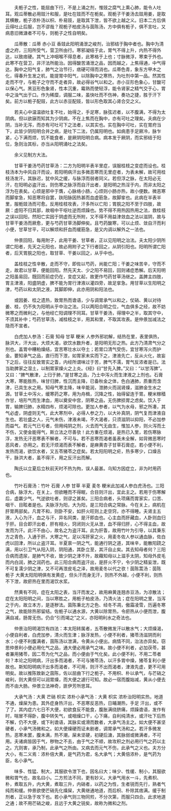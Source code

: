 <!-- { "loadSidebar": true } -->
　　夫栀子之性，能屈曲下行，不是上涌之剂，惟豉之腐气上熏心肺，能令人吐耳。观瓜蒂散必用豉汁和服，是吐在豉而不在栀矣。观栀子干姜汤去豉用姜，是取其横散，栀子浓朴汤以枳、朴易豉，是取其下泄，皆不欲上越之义。旧本二方后俱云得吐止后服，岂不谬哉？观栀子柏皮汤与茵陈汤，方中俱有栀子，俱不言吐，又病患旧微溏者不可与，则栀子之性自明矣。

　　瓜蒂散：瓜蒂 赤小豆 香豉此阳明涌泄之峻剂，治邪结于胸中者也。胸中为清虚之府，三阳所受气，营卫所由行。寒邪凝结于此，胃气不得上升，内热不得外达，以致痞硬。其气上冲咽喉不得息者，此寒格于上也；寸脉微浮，寒束于外也。此寒不在营卫，非汗法所能治。因得酸苦涌泄之品，因而越之，上焦得通，中气得达，胸中之阳气复，肺气之治节行，痞硬可得而消也。瓜蒂色青，象东方甲木之化，得春升生发之机，能提胃中阳气，以除胸中之寒热，为吐剂中第一品。然其性走而不守，与栀子之守而不走者异，故必得谷气以和之。赤小豆形色象心，甘酸可以保心气。黑豆形色象肾，性本沉重，霉熟而使轻浮，能令肾家之精气交于心，胃中之浊气出于口。作为稀糜，调服二味，虽快吐而不伤神，奏功之捷，胜于汗下矣。前方以栀子配豉，此方以赤豆配豉，皆以形色取其心肾合交之义。

　　若夫心中温温欲吐复不吐，始得之，手足寒，脉弦迟者，以不腹满，不得为太阴病。但以欲寐而知其为少阴病，不在上焦而在胸中，亦有可吐之理矣。夫病在少阴，当补无泻，而亦有可吐可下之法者，以其实也。实在胸中可吐，实在胃府当下，此皆少阴阳明合并之病，是吐下二法，仍属阳明也。如病患手足厥冷，脉乍紧，心下满而烦，饥不能食者，是厥阴阳明合病。病本发于厥阴，而实邪结于阳位，急则治其标，亦当从阳明涌吐之法矣。

　　余义见制方大法。

　　甘草干姜汤芍药甘草汤：二方为阳明半表半里症，误服桂枝之变症而设也。桂枝汤本为中风自汗而设，若阳明病汗出多微恶寒而无里症者，为表未解，故可用桂枝汤发汗。其脉迟，犹中风之缓，与脉浮而弱者同义。若但浮之脉，在太阳必无汗，在阳明必盗汗出，则伤寒之脉浮而自汗出者，是阳明之热淫于内，而非太阳之浮为在表矣。心烦是邪中于膺，心脉络小肠，心烦则小肠亦热，故小便数。微恶寒而脚挛急，知恶寒将自罢，趺阳脉因热甚而血虚筋急，故脚挛也。此病在半表半里，服栀豉汤而可愈。反用桂枝攻表，汗多所以亡阳；胃脘之阳不至于四肢，故厥：虚阳不归其部，故咽中干呕吐逆而烦躁也。势不得不用热因热用之法，救桂枝之误以回阳，然阳亡实因于阴虚而无所附，又不得不用益津敛血之法以滋阴，故与甘草干姜汤而厥愈，更与芍药甘草汤脚伸矣。且芍药酸寒，可以止烦、敛自汗而利小便，甘草甘平，可以解烦和肝血而缓筋急，是又内调以解外之一法也。

　　仲景回阳，每用附子，此用干姜、甘草者，正以见阳明之治法。夫太阳少阴所谓亡阳者，先天之元阳也，故必用附子之下行者回之，从阴引阳也。阳明所谓亡阳者，后天胃脘之阳也，取甘草、干姜以回之，从乎中也。

　　盖桂枝之性辛散，走而不守，即佐以芍药，尚能亡阳；干姜之味苦辛，守而不走，故君以甘草，便能回阳。然先天太、少之阳不易回，回则诸症悉解。后天阳明之阳虽易回，既回而前症仍在，变症又起，故更作芍药甘草汤继之。盖脾主四肢，胃主津液，阳盛阴虚，脾不能为胃行津液以灌四旁，故足挛急。用甘草以生阳明之津，芍药以和太阴之液，其脚即伸，此亦用阴和阳法也。

　　或因姜、桂之遗热，致胃热而谵语，少与调胃承气以和之，仗硝、黄以对待姜、桂，仍不失为阳明从乎中治之法。只以两阳合明之位，气血俱多之经，故不妨微寒之而微利之，与他经亡阳调理不同耳。甘草干姜汤，得理中之半，取其守中，不须其补中；芍药甘草汤，减桂枝之半，用其和里，不取其攻表。是仲景加减法之隐而不宣者。

　　白虎加人参汤：石膏 知母 甘草 粳米 人参外邪初解，结热在里，表里俱热，脉洪大，汗大出，大烦大渴，欲饮水数升者，是阳明无形之热。此方乃清肃气分之剂也。盖胃中糟粕燥结，宜苦寒壮水以夺土；若胃口清气受伤，宜甘寒泻火而护金。要知承气之品，直行而下泄，如胃家未实而下之，津液先亡，反从火化，故妄下之后，往往反致胃实之眚，内经所谓味过于苦，脾气不濡，胃气反浓者是已。法当助脾家之湿土，以制胃家燥火之上炎。《经》曰“甘先入脾。”又曰：“以甘泻脾”。又曰：“脾气散津，上归于肺，”是甘寒之品，乃土中泻火而生津液之上剂也。石膏大寒，寒能胜热，味甘归脾，性沉而主降，已备秋金之体，色白通肺，质重而含津，已具生水之用。知母气寒主降，味辛能润，泄肺火而润肾燥，滋肺金生水之源。甘草土中泻火，缓寒药之寒，用为舟楫，沉降之性，始得留连于胃。粳米稼穑作甘，培形气而生津血，用以奠安中宫，阴寒之品，无伤脾损胃之虑矣。饮入于胃，输脾归肺，水精四布，烦渴可除也。更加人参者，以气为水母，邪之所凑，其气必虚，阴虚则无气，此大寒剂中，必得人参之力，以大补真阴，阴气复而津液自生也。若壮盛之人，元气未伤，津液未竭，不大渴者，只须滋阴以抑阳，不必加参而益气。若元气已亏者，但用纯阴之剂，火去而气无由生，惟加人参，则火泻而土不伤，又使金能得气，斯立法之尽善欤！此方重在烦渴，是热已入里，若伤寒脉浮，发热无汗恶寒表不解者，不可与。若不恶寒而渴者虽表未全解，如背微恶寒时恶风者，亦用之。若无汗烦渴而表不解者，是麻黄杏子甘草石膏症。若小便不利，发热而渴，欲饮水者，又五苓猪苓之症矣。若太阳阳明之疟，热多寒少，口燥舌干，脉洪大者，虽不得汗，用之反汗出而解。

　　陶氏以立夏后立秋前天时不热为拘，误人最甚。乌知方因症立，非为时用药也。

　　竹叶石膏汤：竹叶 石膏 人参 甘草 半夏 麦冬 粳米此加减人参白虎汤也。三阳合病，脉浮大，在关上，但欲睡而不得眠，合目则汗出，宜此主之。若用于伤寒解后，虚羸少气，气逆欲吐者，则谬之甚矣。三阳合病者，头项痛而胃家实，口苦、咽干、目眩者是也。夫脉浮为阳，大为阳，是三阳合病之常脉。今在关上，病机在肝胃两部矣。凡胃不和，则卧不安，如肝火旺则上走空窍，亦不得睡。夫肾主五液，入心为汗，血之与汗，异名同类，是汗即血也。心主血而肝藏血，人卧则血归于肝。目合即汗出者，肝有相火，窍闭则火无从泄，血不得归肝，心不得主血，故发而为汗。此汗不由心，故名之为盗汗耳。此为肝眚，故用竹叶为引导，以其秉东方之青色，入通于肝。大寒之气，足以泻肝家之火，用麦冬佐人参以通血脉，佐白虎以回津，所以止盗汗耳。半夏禀一阴之气，能通行阴之道，其味辛，能散阳跷之满，用以引卫气从阳入阴，阴阳通，其卧立至，其汗自止矣。其去知母者何？三阳合病而遗尿，是肺气不收，致少阴之津不升，故藉知母以上滋手太阴，知母外皮毛而内白润，肺之润药也。此三阳合病而盗汗出，是肝火不宁，令少阴之精妄泄，既不可复濡少阴之津，又不可再泄皮毛之泽，故用麦冬以代之欤！茵陈蒿汤：茵陈 栀子 大黄太阳阳明俱有发黄症，但头汗而身无汗，则热不外越，小便不利，则热不下泄，故瘀热在里而渴饮水浆。

　　然黄有不同，症在太阳之表，当汗而发之，故用麻黄连翘赤豆汤，为凉散法；症在太阳阳明之间，当以寒胜之，用栀子柏皮汤，乃清火法；症在阳明之里，当泻之于内，故立本方，是逐秽法。茵陈秉北方之色、经冬不凋，傲霜凌雪，历遍冬寒之气，故能除热邪留结。佐栀子以通水源，大黄以除胃热，令瘀热从小便而泄，腹满自减，肠胃无伤。仍合“引而竭之”之义，亦阳明利水之奇法也。

　　仲景治阳明渴饮有四法：本太阳转属者，五苓散微发汗以散水气；大烦燥渴，小便自利者，白虎加参，清火而生津；脉浮发热，小便不利者，猪苓汤滋阴而利水；小便不利腹满者，茵陈汤以泄满，令黄从小便出。病情不同，治法亦异矣。窃思仲景利小便必用化气之品，通大便必用承气之味。故小便不利者，必加茯苓，甚者兼用猪苓，因二苓为化气之品，而小便由于气化矣。此小便不利，不用二苓者何？本论之阳明病，汗出多而渴者，不可与猪苓汤，以汗多胃中燥，猪苓复利小便故也。斯知阳明病汗出多而渴者，不可用，则汗不出而渴者，津液先虚，更不可用明矣。故以推陈致新之茵陈，佐以屈曲下行之栀子。不用枳、朴以承气，与芒硝之峻利，则大黄但可以润胃燥，而大便之遽行可知。故必一宿而腹始减，黄从小便去而不由大肠。仲景立法神奇，匪伊芳所思耳。

　　大承气汤：大黄 芒硝 枳实 浓朴小承气汤：大黄 枳实 浓朴治阳明实热，地道不通，燥屎为患。其外症身热汗出，不恶寒反恶热，日晡潮热，手足 汗出，或不了了。其内症六七日不大便，初欲食反不能食，腹胀满绕脐痛，烦躁谵语，发作有时，喘冒不得卧，腹中转矢气，或咽燥口干，心下痛，自利纯清水，或汗吐下后热不解，仍不大便，或下利谵语，其脉实或滑而数者，大承气汤主之。如大便不甚坚硬者，小承气汤微和之。如大便燥硬而证未剧者，调胃承气汤和之。若汗多微发热，恶寒未罢，腹未满，热不潮，屎未坚硬，初硬后溏，其脉弱或微满者，不可用。夫诸病皆因于气，秽物之不去，由于气之不顺，故攻积之剂必用行气之药以主之。亢则害，承乃制，此承气之所由。又病去而元气不伤，此承气之义也。夫方分大小，有二义焉：浓朴倍大黄，是气药为君，名大承气；大黄倍浓朴，是气药为臣，名小承气。

　　味多、性猛、制大，其服欲令泄下也，因名曰大；味少、性缓、制小，其服欲微和胃气也，故名曰小。二方煎法不同，更有妙义。大承气用水一斗，先煮枳、朴，煮取五升，内大黄，煮取三升，内硝者，以药之为性，生者锐而先行，熟者气纯而和缓。仲景欲使芒硝先化燥屎，大黄继通地道，而后枳、朴除其痞满。缓于制剂者，正以急于攻下也。若小承气则三物同煎，不分次第，而服只四合。此求地道之通；故不用芒硝之峻，且远于大黄之锐矣，故称为微和之剂。

